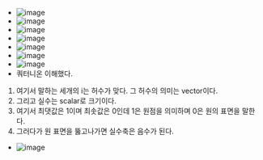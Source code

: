 * ![image](https://user-images.githubusercontent.com/76835313/144187826-46be56c6-c5d8-47dc-bc25-60c68bba4524.png)
* ![image](https://user-images.githubusercontent.com/76835313/144187843-ce2717cb-f76d-4c9c-bdae-dac5ce0d18c1.png)
* ![image](https://user-images.githubusercontent.com/76835313/144187877-b960378c-a42d-4e2e-912b-96bad7c23f67.png)
* ![image](https://user-images.githubusercontent.com/76835313/144187905-539f81ff-5331-48de-b784-bfd153d8fb20.png)
* ![image](https://user-images.githubusercontent.com/76835313/144188032-3a811f57-0b9f-4d14-b692-a9bab4c5e0c9.png)
* ![image](https://user-images.githubusercontent.com/76835313/144188050-0f3396bd-69ae-4102-a391-4e78142cc461.png)
* ![image](https://user-images.githubusercontent.com/76835313/144188394-c64ec325-f14e-49f5-9ae3-ccb10cdacaf4.png)
* 쿼터니온 이해했다.
1. 여기서 말하는 세개의 i는 허수가 맞다. 그 허수의 의미는 vector이다.
2. 그리고 실수는 scalar로 크기이다. 
3. 여기서 최댓값은 1이며 최솟값은 0인데 1은 원점을 의미하며 0은 원의 표면을 말한다.
4. 그러다가 원 표면을 뚫고나가면 실수축은 음수가 된다.
* ![image](https://user-images.githubusercontent.com/76835313/144189074-0fd4cc2a-0e62-4efc-a26f-cc4807a0df64.png)




